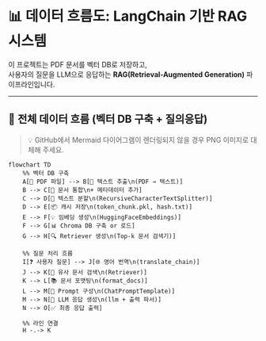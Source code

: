 # 📊 데이터 흐름도: LangChain 기반 RAG 시스템

이 프로젝트는 PDF 문서를 벡터 DB로 저장하고,  
사용자의 질문을 LLM으로 응답하는 **RAG(Retrieval-Augmented Generation)** 파이프라인입니다.

---

## 📂 전체 데이터 흐름 (벡터 DB 구축 + 질의응답)

> 💡 GitHub에서 Mermaid 다이어그램이 렌더링되지 않을 경우 PNG 이미지로 대체해 주세요.

```mermaid
flowchart TD
    %% 벡터 DB 구축
    A[📂 PDF 파일] --> B[🧠 텍스트 추출\n(PDF → 텍스트)]
    B --> C[📄 문서 통합\n+ 메타데이터 추가]
    C --> D[🔪 텍스트 분할\n(RecursiveCharacterTextSplitter)]
    D --> E[📦 캐시 저장\n(token_chunk.pkl, hash.txt)]
    E --> F[💡 임베딩 생성\n(HuggingFaceEmbeddings)]
    F --> G[📊 Chroma DB 구축 or 로드]
    G --> H[🔍 Retriever 생성\n(Top-k 문서 검색기)]

    %% 질문 처리 흐름
    I[❓ 사용자 질문] --> J[🌐 영어 번역\n(translate_chain)]
    J --> K[🔎 유사 문서 검색\n(Retriever)]
    K --> L[📚 문서 포맷팅\n(format_docs)]
    L --> M[📝 Prompt 구성\n(ChatPromptTemplate)]
    M --> N[🤖 LLM 응답 생성\n(llm + 출력 파서)]
    N --> O[✅ 최종 응답 출력]

    %% 라인 연결
    H -.-> K
